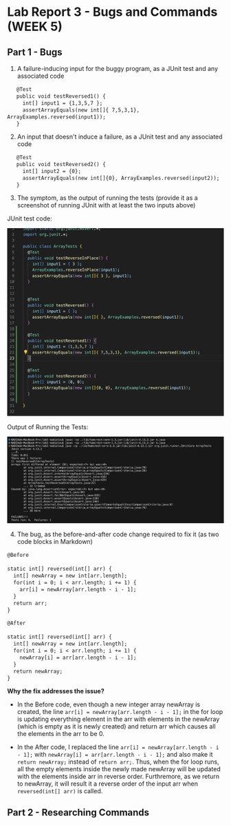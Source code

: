 # Lab Report 3 - Bugs and Commands (WEEK 5)

## Part 1 - Bugs
1. A failure-inducing input for the buggy program, as a JUnit test and any associated code

```
   @Test
   public void testReversed1() {
     int[] input1 = {1,3,5,7 };
     assertArrayEquals(new int[]{ 7,5,3,1}, ArrayExamples.reversed(input1));
   }
```

2. An input that doesn't induce a failure, as a JUnit test and any associated code

```
   @Test
   public void testReversed2() {
     int[] input2 = {0};
     assertArrayEquals(new int[]{0}, ArrayExamples.reversed(input2));
   }
```

3. The symptom, as the output of running the tests (provide it as a screenshot of running JUnit with at least the two inputs above)

JUnit test code:

![Image](Images/Bugcode.png)

Output of Running the Tests:

![Image](Images/bugoutput.png)

4. The bug, as the before-and-after code change required to fix it (as two code blocks in Markdown)

```
@Before

static int[] reversed(int[] arr) {
  int[] newArray = new int[arr.length];
  for(int i = 0; i < arr.length; i += 1) {
    arr[i] = newArray[arr.length - i - 1];
  }
  return arr;
}

```

```
@After

static int[] reversed(int[] arr) {
  int[] newArray = new int[arr.length];
  for(int i = 0; i < arr.length; i += 1) {
    newArray[i] = arr[arr.length - i - 1];
  }
  return newArray;
}

```

**Why the fix addresses the issue?**

- In the Before code, even though a new integer array newArray is created, the line `arr[i] = newArray[arr.length - i - 1];` in the for loop is updating everything element in the arr with elements in the newArray (which is empty as it is newly created) and return arr which causes all the elements in the arr to be 0. 

- In the After code, I replaced the line `arr[i] = newArray[arr.length - i - 1];` with `newArray[i] = arr[arr.length - i - 1];` and also make it `return newArray;` instead of `return arr;`. Thus, when the for loop runs, all the empty elements inside the newly made newArray will be updated with the elements inside arr in reverse order. Furthremore, as we return to newArray, it will result it a reverse order of the input arr when `reversed(int[] arr)` is called.

## Part 2 - Researching Commands
